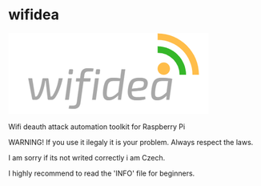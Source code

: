 # wifidea
![img](wifidea.png)

Wifi deauth attack automation toolkit for Raspberry Pi


WARNING! If you use it ilegaly it is your problem.
Always respect the laws.

I am sorry if its not writed correctly i am Czech.

I highly recommend to read the 'INFO' file for beginners.

